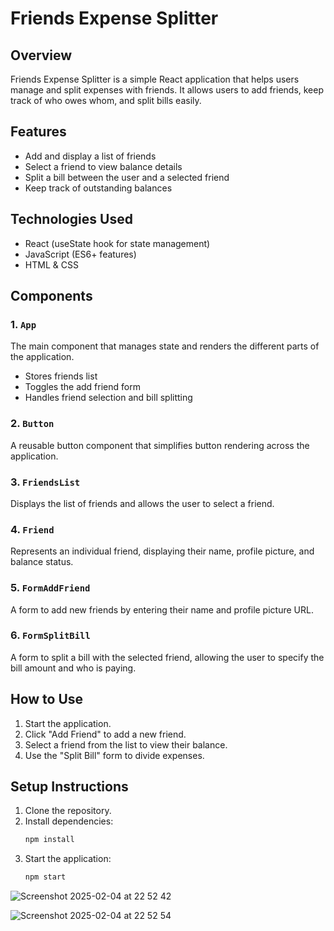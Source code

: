 # Friends Expense Splitter

## Overview
Friends Expense Splitter is a simple React application that helps users manage and split expenses with friends. It allows users to add friends, keep track of who owes whom, and split bills easily.

## Features
- Add and display a list of friends
- Select a friend to view balance details
- Split a bill between the user and a selected friend
- Keep track of outstanding balances

## Technologies Used
- React (useState hook for state management)
- JavaScript (ES6+ features)
- HTML & CSS

## Components

### 1. `App`
The main component that manages state and renders the different parts of the application.
- Stores friends list
- Toggles the add friend form
- Handles friend selection and bill splitting

### 2. `Button`
A reusable button component that simplifies button rendering across the application.

### 3. `FriendsList`
Displays the list of friends and allows the user to select a friend.

### 4. `Friend`
Represents an individual friend, displaying their name, profile picture, and balance status.

### 5. `FormAddFriend`
A form to add new friends by entering their name and profile picture URL.

### 6. `FormSplitBill`
A form to split a bill with the selected friend, allowing the user to specify the bill amount and who is paying.

## How to Use
1. Start the application.
2. Click "Add Friend" to add a new friend.
3. Select a friend from the list to view their balance.
4. Use the "Split Bill" form to divide expenses.

## Setup Instructions
1. Clone the repository.
2. Install dependencies:
   ```sh
   npm install
   ```
3. Start the application:
   ```sh
   npm start
   ```
![Screenshot 2025-02-04 at 22 52 42](https://github.com/user-attachments/assets/427a6bd0-c4a5-4f12-838e-59c0e5395b63)

![Screenshot 2025-02-04 at 22 52 54](https://github.com/user-attachments/assets/c7da9741-8b3e-4cb6-8a86-dc82b971e183)
